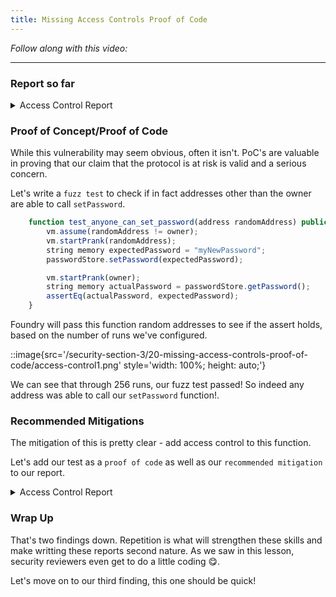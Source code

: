 ```yaml
---
title: Missing Access Controls Proof of Code
---
```


_Follow along with this video:_

---

### Report so far

<details closed>
<summary>Access Control Report</summary>

### [S-#] `PasswordStore::setPassword` has no access controls, meaning a non-owner could change the password

**Description:** The `PasswordStore::setPassword` function is set to be an `external` function, however the purpose of the smart contract and function's natspec indicate that `This function allows only the owner to set a new password.`

function setPassword(string memory newPassword) external {
// @Audit - There are no Access Controls.
s_password = newPassword;
emit SetNewPassword();
}

**Impact:** Anyone can set/change the stored password, severly breaking the contract's intended functionality

**Proof of Concept:**

**Recommended Mitigation:**

</details>


### Proof of Concept/Proof of Code

While this vulnerability may seem obvious, often it isn't. PoC's are valuable in proving that our claim that the protocol is at risk is valid and a serious concern.

Let's write a `fuzz test` to check if in fact addresses other than the owner are able to call `setPassword`.

```js
    function test_anyone_can_set_password(address randomAddress) public {
        vm.assume(randomAddress != owner);
        vm.startPrank(randomAddress);
        string memory expectedPassword = "myNewPassword";
        passwordStore.setPassword(expectedPassword);

        vm.startPrank(owner);
        string memory actualPassword = passwordStore.getPassword();
        assertEq(actualPassword, expectedPassword);
    }
```

Foundry will pass this function random addresses to see if the assert holds, based on the number of runs we've configured.

::image{src='/security-section-3/20-missing-access-controls-proof-of-code/access-control1.png' style='width: 100%; height: auto;'}

We can see that through 256 runs, our fuzz test passed! So indeed any address was able to call our `setPassword` function!.

### Recommended Mitigations

The mitigation of this is pretty clear - add access control to this function.

Let's add our test as a `proof of code` as well as our `recommended mitigation` to our report.

<details closed>
<summary>Access Control Report</summary>

```
### [S-#] `PasswordStore::setPassword` has no access controls, meaning a non-owner could change the password

**Description:** The `PasswordStore::setPassword` function is set to be an `external` function, however the purpose of the smart contract and function's natspec indicate that `This function allows only the owner to set a new password.`

'''js
function setPassword(string memory newPassword) external {
    // @Audit - There are no Access Controls.
    s_password = newPassword;
    emit SetNewPassword();
}
'''

**Impact:** Anyone can set/change the stored password, severly breaking the contract's intended functionality

**Proof of Concept:** Add the following to the PasswordStore.t.sol test file:

'''js
function test_anyone_can_set_password(address randomAddress) public {
        vm.assume(randomAddress != owner);
        vm.startPrank(randomAddress);
        string memory expectedPassword = "myNewPassword";
        passwordStore.setPassword(expectedPassword);

        vm.startPrank(owner);
        string memory actualPassword = passwordStore.getPassword();
        assertEq(actualPassword, expectedPassword);
    }
'''

**Recommended Mitigation:** Add an access control conditional to `PasswordStore::setPassword`.

'''js
if(msg.sender != s_owner){
    revert PasswordStore__NotOwner();
}
'''
```

> Pro-tip: Use the dropdowns, like you've seen in these lessons, in your reports to hide big blocks of code.

<details>
<summary>Here's the syntax</summary>

> ```
> <details>
> <summary>Code</summary>
> '''js
> function test_anyone_can_set_password(address >randomAddress) public {
>        vm.assume(randomAddress != owner);
>        vm.startPrank(randomAddress);
>        string memory expectedPassword = "myNewPassword";
>        passwordStore.setPassword(expectedPassword);
>
>        vm.startPrank(owner);
>        string memory actualPassword = passwordStore.>getPassword();
>        assertEq(actualPassword, expectedPassword);
>    }
> '''
> </details>
> ```

</details>
</details>

### Wrap Up

That's two findings down. Repetition is what will strengthen these skills and make writting these reports second nature. As we saw in this lesson, security reviewers even get to do a little coding 😋.

Let's move on to our third finding, this one should be quick!
